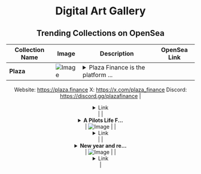 <div align="center">

# Digital Art Gallery

## Trending Collections on OpenSea

| Collection Name                       | Image                                                                                     | Description                       | OpenSea Link                                                                                          |
|---------------------------------------|-------------------------------------------------------------------------------------------|-----------------------------------|--------------------------------------------------------------------------------------------------------|
| **Plaza** | ![Image](https://i.seadn.io/s/raw/files/dbf61660abb907abe7eca647a14ae6e3.png?w=500&auto=format?w=200&auto=format) | <details><summary>Plaza Finance is the platform ...</summary>Plaza Finance is the platform for bonds and leverage on Base.
Website: https://plaza.finance
X: https://x.com/plaza_finance
Discord: https://discord.gg/plazafinance</details> | <details><summary>Link</summary>[Plaza](https://opensea.io/collection/plaza-28)</details> |
| **<details><summary>A Pilots Life F...</summary>A Pilots Life For Me</details>** | ![Image](https://i.seadn.io/s/raw/files/d7e69e83ae4fd457e243c2eab5430bda.png?w=500&auto=format?w=200&auto=format) |  | <details><summary>Link</summary>[A Pilots Life For Me](https://opensea.io/collection/a-pilots-life-for-me)</details> |
| **<details><summary>New year and re...</summary>New year and red party</details>** | ![Image](https://i.seadn.io/s/raw/files/fb453d53f4513fb8f56b009fcbb3263d.png?w=500&auto=format?w=200&auto=format) |  | <details><summary>Link</summary>[New year and red party](https://opensea.io/collection/new-year-and-red-party)</details> |

</div>